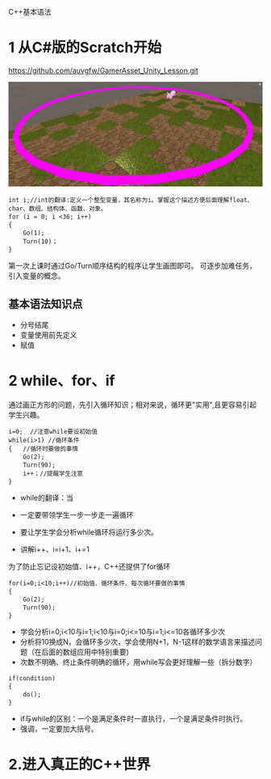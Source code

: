 C++基本语法

# 1 从C#版的Scratch开始

https://github.com/auvgfw/GamerAsset_Unity_Lesson.git

![Scratch3D.png](./Scratch3D.png)

```
int i;//int的翻译:定义一个整型变量，其名称为i。掌握这个描述方便后面理解float、char、数组、结构体、函数、对象。
for (i = 0; i <36; i++)
{
    Go(1);
    Turn(10)；
}
```

第一次上课时通过Go/Turn顺序结构的程序让学生画图即可。
可逐步加难任务，引入变量的概念。

## 基本语法知识点

* 分号结尾
* 变量使用前先定义
* 赋值

# 2 while、for、if

通过画正方形的问题，先引入循环知识；相对来说，循环更"实用",且更容易引起学生兴趣。

```
i=0;  //注意while要设初始值
while(i>1) //循环条件
{   //循环时要做的事情
    Go(2);
    Turn(90);
    i++；//提醒学生注意
}
```

* while的翻译：当

* 一定要带领学生一步一步走一遍循环
* 要让学生学会分析while循环将运行多少次。
* 讲解i++、i=i+1、i+=1

为了防止忘记设初始值、i++，C++还提供了for循环

```
for(i=0;i<10;i++)//初始值、循环条件、每次循环要做的事情
{
    Go(2);
    Turn(90);
}
```

* 学会分析i=0;i<10与i=1;i<10与i=0;i<=10与i=1;i<=10各循环多少次
* 分析将10换成N，会循环多少次，学会使用N+1，N-1这样的数学语言来描述问题（在后面的数组应用中特别重要)
* 次数不明确、终止条件明确的循环，用while写会更好理解一些（拆分数字）

```
if(condition)
{
    do();
}
```

* if与while的区别：一个是满足条件时一直执行，一个是满足条件时执行。
* 强调，一定要加大括号。

# 2.进入真正的C++世界






